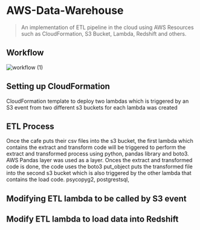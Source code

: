 # AWS-Data-Warehouse
> An implementation of ETL pipeline in the cloud using AWS Resources such as CloudFormation, S3 Bucket, Lambda, Redshift and others.
## Workflow
![workflow (1)](https://user-images.githubusercontent.com/78314396/214148246-37a8fb21-0a89-4f04-b45c-6527739ca9e1.png)
## Setting up CloudFormation
CloudFormation template to deploy two lambdas which is triggered by an S3 event from two different s3 buckets for each lambda was created  
## ETL Process
Once the cafe puts their csv files into the s3 bucket, the first lambda which contains the extract and transform code will be triggered to perform the extract and transformed process using python, pandas library and boto3. AWS Pandas layer was used as a layer. Onces the extract and transformed code is done, the code uses the boto3 put_object puts the transformed file into the second s3 bucket which is also triggered by the other lambda that contains the load code. psycopyg2, postgrestsql, 

## Modifying ETL lambda to be called by S3 event
## Modify ETL lambda to load data into Redshift

